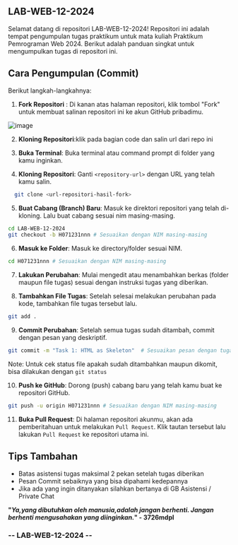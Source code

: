 ## LAB-WEB-12-2024
Selamat datang di repositori LAB-WEB-12-2024! Repositori ini adalah tempat pengumpulan tugas praktikum untuk mata kuliah Praktikum Pemrograman Web 2024. Berikut adalah panduan singkat untuk mengumpulkan tugas di repositori ini.

## Cara Pengumpulan (Commit)
Berikut langkah-langkahnya:
1. **Fork Repositori** : Di kanan atas halaman repositori, klik tombol "Fork" untuk membuat salinan repositori ini ke akun GitHub pribadimu.

![image](https://github.com/user-attachments/assets/dcb3f9aa-3b44-48e7-9fe9-e2fb55b01cbd)

2. **Kloning Repositori**:klik pada bagian code dan salin url dari repo ini

3. **Buka Terminal**: Buka terminal atau command prompt di folder yang kamu inginkan.

4. **Kloning Repositori**: Ganti `<repository-url>` dengan URL yang telah kamu salin.

```bash
  git clone <url-repositori-hasil-fork>
```

5. **Buat Cabang (Branch) Baru**: Masuk ke direktori repositori yang telah di-kloning. Lalu buat cabang sesuai nim masing-masing.

```bash
cd LAB-WEB-12-2024
git checkout -b H071231nnn # Sesuaikan dengan NIM masing-masing
```

6. **Masuk ke Folder**: Masuk ke directory/folder sesuai NIM.

```bash
cd H071231nnn # Sesuaikan dengan NIM masing-masing
```

7. **Lakukan Perubahan**: Mulai mengedit atau menambahkan berkas (folder maupun file tugas) sesuai dengan instruksi tugas yang diberikan.

8. **Tambahkan File Tugas**: Setelah selesai melakukan perubahan pada kode, tambahkan file tugas tersebut lalu.

```bash
git add .
```

9. **Commit Perubahan**: Setelah semua tugas sudah ditambah, commit dengan pesan yang deskriptif.

```bash
git commit -m "Task 1: HTML as Skeleton"  # Sesuaikan pesan dengan tugas yang kamu kumpulkan
```

Note: Untuk cek status file apakah sudah ditambahkan maupun dikomit, bisa dilakukan dengan `git status`

10. **Push ke GitHub**: Dorong (push) cabang baru yang telah kamu buat ke repositori GitHub.

```bash
git push -u origin H071231nnn # Sesuaikan dengan NIM masing-masing
```

11. **Buka Pull Request**: Di halaman repositori akunmu, akan ada pemberitahuan untuk melakukan `Pull Request`. Klik tautan tersebut lalu lakukan `Pull Request` ke repositori utama ini.

## Tips Tambahan

- Batas asistensi tugas maksimal 2 pekan setelah tugas diberikan
- Pesan Commit sebaiknya yang bisa dipahami kedepannya
- Jika ada yang ingin ditanyakan silahkan bertanya di GB Asistensi / Private Chat

**"*Ya,yang dibutuhkan oleh manusia,adalah jangan berhenti. Jangan berhenti mengusahakan yang diinginkan.*" - 3726mdpl**


### -- LAB-WEB-12-2024 --
